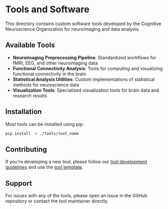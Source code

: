 # Tools and Software

This directory contains custom software tools developed by the Cognitive Neuroscience Organization for neuroimaging and data analysis.

## Available Tools

- **Neuroimaging Preprocessing Pipeline**: Standardized workflows for fMRI, EEG, and other neuroimaging data
- **Functional Connectivity Analysis**: Tools for computing and visualizing functional connectivity in the brain
- **Statistical Analysis Utilities**: Custom implementations of statistical methods for neuroscience data
- **Visualization Tools**: Specialized visualization tools for brain data and research results

## Installation

Most tools can be installed using pip:

```bash
pip install -e ./tools/tool_name
```

## Contributing

If you're developing a new tool, please follow our [tool development guidelines](../documentation/guides/tool_development.md) and use the [tool template](../documentation/templates/tool_template).

## Support

For issues with any of the tools, please open an issue in the GitHub repository or contact the tool maintainer directly. 